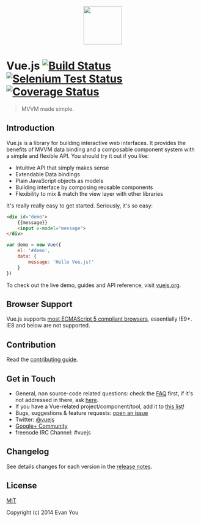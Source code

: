 <p align="center"><a href="http://vuejs.org" target="_blank"><img width="100" src="http://vuejs.org/images/logo.png"></a></p>

# Vue.js [![Build Status](https://travis-ci.org/yyx990803/vue.svg?branch=master)](https://travis-ci.org/yyx990803/vue) [![Selenium Test Status](https://saucelabs.com/buildstatus/vuejs)](https://saucelabs.com/u/vuejs) [![Coverage Status](https://img.shields.io/coveralls/yyx990803/vue.svg)](https://coveralls.io/r/yyx990803/vue?branch=master)

> MVVM made simple.

## Introduction

Vue.js is a library for building interactive web interfaces. It provides the benefits of MVVM data binding and a composable component system with a simple and flexible API. You should try it out if you like:

- Intuitive API that simply makes sense
- Extendable Data bindings
- Plain JavaScript objects as models
- Building interface by composing reusable components
- Flexibility to mix & match the view layer with other libraries

It's really really easy to get started. Seriously, it's so easy:

``` html
<div id="demo">
    {{message}}
    <input v-model="message">
</div>
```

``` js
var demo = new Vue({
    el: '#demo',
    data: {
        message: 'Hello Vue.js!'
    }
})
```

To check out the live demo, guides and API reference, visit [vuejs.org](http://vuejs.org).

## Browser Support

Vue.js supports [most ECMAScript 5 compliant browsers](https://saucelabs.com/u/vuejs), essentially IE9+. IE8 and below are not supported.

## Contribution

Read the [contributing guide](https://github.com/yyx990803/vue/blob/master/CONTRIBUTING.md).

## Get in Touch

- General, non source-code related questions: check the [FAQ](https://github.com/yyx990803/vue/wiki/FAQ) first, if it's not addressed in there, ask [here](https://github.com/vuejs/Discussion/issues).
- If you have a Vue-related project/component/tool, add it to [this list](https://github.com/yyx990803/vue/wiki/User-Contributed-Components-&-Tools)!
- Bugs, suggestions & feature requests: [open an issue](https://github.com/yyx990803/vue/issues)
- Twitter: [@vuejs](https://twitter.com/vuejs)
- [Google+ Community](https://plus.google.com/communities/112229843610661683911)
- freenode IRC Channel: #vuejs

## Changelog

See details changes for each version in the [release notes](https://github.com/yyx990803/vue/releases).

## License

[MIT](http://opensource.org/licenses/MIT)

Copyright (c) 2014 Evan You